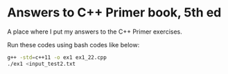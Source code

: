 # Answers to C++ Primer book, 5th ed
A place where I put my answers to the C++ Primer exercises.

Run these codes using bash codes like below: 
```bash
g++ -std=c++11 -o ex1 ex1_22.cpp
./ex1 <input_test2.txt
```